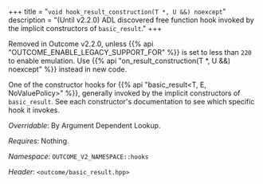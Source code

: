 +++
title = "`void hook_result_construction(T *, U &&) noexcept`"
description = "(Until v2.2.0) ADL discovered free function hook invoked by the implicit constructors of `basic_result`."
+++

Removed in Outcome v2.2.0, unless {{% api "OUTCOME_ENABLE_LEGACY_SUPPORT_FOR" %}} is set to less than `220` to
enable emulation. Use {{% api "on_result_construction(T *, U &&) noexcept" %}} instead in new code.

One of the constructor hooks for {{% api "basic_result<T, E, NoValuePolicy>" %}}, generally invoked by the implicit constructors of `basic_result`. See each constructor's documentation to see which specific hook it invokes.

*Overridable*: By Argument Dependent Lookup.

*Requires*: Nothing.

*Namespace*: `OUTCOME_V2_NAMESPACE::hooks`

*Header*: `<outcome/basic_result.hpp>`
